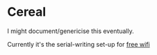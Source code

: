 # Cereal

I might document/genericise this eventually.

Currently it's the serial-writing set-up for [free wifi](http://freewifi.today/)
